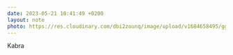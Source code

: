 ```yaml
---
date: 2023-05-21 10:41:49 +0200
layout: note
photo: https://res.cloudinary.com/dbi2zounq/image/upload/v1684658495/ggirt5jkln8lwplnjju5.jpg
---
```

Kabra 
